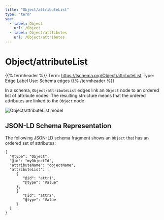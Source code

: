 ```yaml
---
title: "Object/attributeList"
type: "term"
see: 
  - label: Object
    url: /Object
  - label: Object/atttibutes
    url: /Object/attributes
---
```


# Object/attributeList

{{% termheader %}}
Term: https://lschema.org/Object/attributeList
Type: Edge Label 
Use: Schema edges
{{% /termheader %}}

In a schema, `Object/attributeList` edges link an `Object` node to an
ordered list of attribute nodes. The resulting structure means that
the ordered attributes are linked to the `Object` node.

![Object/attributeList model](../attributelist_model.png)

## JSON-LD Schema Representation

The following JSON-LD schema fragment shows an `Object` that has an ordered set of attributes:

```
{
  "@type": "Object",
  "@id": "myObjectId",
  "attributeName": "objectName",
  "attributeList": [
     {
        "@id": "attr1",
        "@type": "Value"
     },
     {
        "@id": "attr2",
        "@type": "Value
     }
  ]
}
```

